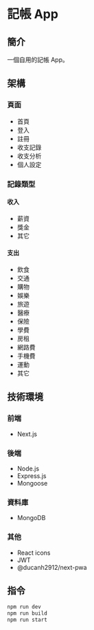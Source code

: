 # 記帳 App

## 簡介

一個自用的記帳 App。

## 架構

### 頁面

- 首頁
- 登入
- 註冊
- 收支記錄
- 收支分析
- 個人設定

### 記錄類型

#### 收入

- 薪資
- 獎金
- 其它

#### 支出

- 飲食
- 交通
- 購物
- 娛樂
- 旅遊
- 醫療
- 保險
- 學費
- 房租
- 網路費
- 手機費
- 運動
- 其它

## 技術環境

### 前端

- Next.js

### 後端

- Node.js
- Express.js
- Mongoose

### 資料庫

- MongoDB

### 其他

- React icons
- JWT
- @ducanh2912/next-pwa

## 指令

```bash
npm run dev
npm run build
npm run start
```